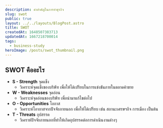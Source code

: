 ```yaml
---
description: คำสำคัญในการทำธุรกิจ
slug: swot
public: true
layout: ../../layouts/BlogPost.astro
title: SWOT
createdAt: 1648507383713
updatedAt: 1667218700014
tags:
  - business-study
heroImage: /posts/swot_thumbnail.png
---
```

## SWOT คืออะไร
- **S - Strength** จุดแข็ง
  - วิเคราะห์จุดแข็งของบริษัท เพื่อให้ได้เปรียบในการแข่งขันภายในตลาดค้าขาย
- **W - Weaknesses** จุดอ่อน
  - วิเคราะห์จุดอ่อนของบริษัท เพื่อนำมาแก้ไขต่อไป
- **O - Opportunities** โอกาส
  - วิเคราะห์โอากาสจากปัจจัยภายนอก เพื่อให้ได้เปรียบ เช่น สถานะเศรษฯกิจ การเมือง เป็นต้น
- **T - Threats** อุปสรรค
  - วิเคราห์ปัจจัยภายนอกที่ทำให้เกิดอุปสรรคต่อการดำเนินงานต่างๆ
